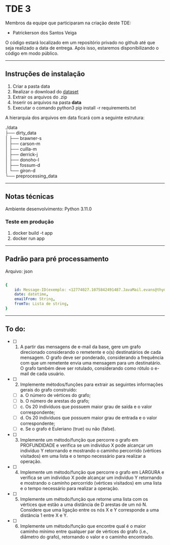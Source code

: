 # TDE 3

Membros da equipe que participaram na criação deste TDE:

- Patrickerson dos Santos Veiga

O código estará localizado em um repositório privado no github até que seja realizado a data de entrega. Após isso, estaremos disponibilizando o código em modo público.

---

## Instruções de instalação

1. Criar a pasta data
2. Realizar o download do [dataset][link_dataset]
3. Extrair os arquivos do .zip
4. Inserir os arquivos na pasta **data**
5. Executar o comando python3 pip install -r requirements.txt

A hierarquia dos arquivos em data ficará com a seguinte estrutura:


./data<br/>
├── dirty_data<br/>
│   ├── brawner-s<br/>
│   ├── carson-m<br/>
│   ├── cuilla-m<br/>
│   ├── derrick-j<br/>
│   ├── donoho-l<br/>
│   ├── fossum-d<br/>
│   └── giron-d<br/>
└── preprocessing_data<br/>

[link_dataset]:https://drive.google.com/file/d/15vrDNLSYLvS4cvA0GILzeqx7SB4Mn6ud/view?usp=sharing

---

## Notas técnicas

Ambiente desenvolvimento: Python 3.11.0


### Teste em produção

1. docker build -t app
2. docker run app

---

## Padrão para pré processamento
Arquivo: json
```yaml

{
    id: Message-ID(exemplo: <12774027.1075842491487.JavaMail.evans@thyme>),
    date: datetime,
    emailFrom: String,
    fromTo: Lista de string,
}
```
---

## To do:
 - [ ] 1) A partir das mensagens de e-mail da base, gere um grafo  direcionado considerando o remetente e o(s) destinatários de cada mensagem. O  grafo deve ser ponderado, considerando a frequência com que um remetente envia  uma mensagem para um destinatário. O grafo também deve ser rotulado,  considerando como rótulo o e-mail de cada usuário.
 - [ ] 2) Implemente métodos/funções para extrair as seguintes  informações gerais do grafo construído: 
    - [ ] a. O número de vértices do grafo; 
    - [ ] b. O número de arestas do grafo; 
    - [ ] c. Os 20 indivíduos que possuem maior grau de saída e o valor correspondente; 
    - [ ] d. Os 20 indivíduos que possuem maior grau de entrada e o valor  correspondente; 
    - [ ] e. Se o grafo é Euleriano (true) ou não (false).
 - [ ] 3) Implemente um método/função que percorre o grafo em  PROFUNDIDADE e verifica se um indivíduo X pode alcançar um indivíduo Y retornando e mostrando o caminho percorrido (vértices visitados) em uma lista e o  tempo necessário para realizar a operação. 
 - [ ] 4) Implemente um método/função que percorre o grafo em  LARGURA e verifica se um indivíduo X pode alcançar um indivíduo Y retornando  e mostrando o caminho percorrido (vértices visitados) em uma lista e o tempo  necessário para realizar a operação. 
 - [ ] 5) Implemente um método/função que retorne uma lista com os  vértices que estão a uma distância de D arestas de um nó N. Considere que uma  ligação entre os nós X e Y corresponde a uma distância 1 entre X e Y. 
 - [ ] 6) Implemente um método/função que encontre qual é o maior  caminho mínimo entre qualquer par de vértices do grafo (i.e., diâmetro do grafo),  retornando o valor e o caminho encontrado.